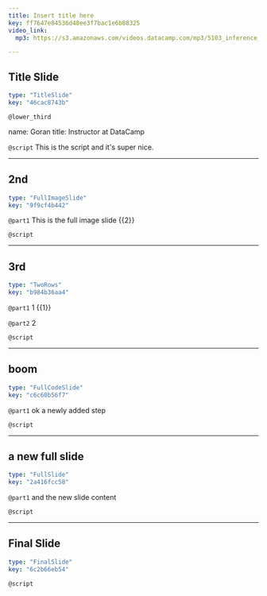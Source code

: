 ```yaml
---
title: Insert title here
key: ff7647e84536d48ee3f7bac1e6b88325
video_link:
  mp3: https://s3.amazonaws.com/videos.datacamp.com/mp3/5103_inference_for_numerical_data/v1/5103_ch4_5.mp3

---
```

## Title Slide

```yaml
type: "TitleSlide"
key: "46cac8743b"
```

`@lower_third`

name: Goran
title: Instructor at DataCamp


`@script`
This is the script and it's super nice.


---
## 2nd

```yaml
type: "FullImageSlide"
key: "9f9cf4b442"
```

`@part1`
This is the full image slide {{2}}


`@script`



---
## 3rd

```yaml
type: "TwoRows"
key: "b984b36aa4"
```

`@part1`
1 {{1}}


`@part2`
2


`@script`



---
## boom

```yaml
type: "FullCodeSlide"
key: "c6c60b56f7"
```

`@part1`
ok a newly added step


`@script`



---
## a new full slide

```yaml
type: "FullSlide"
key: "2a416fcc58"
```

`@part1`
and the new slide content


`@script`



---
## Final Slide

```yaml
type: "FinalSlide"
key: "6c2b66eb54"
```

`@script`


